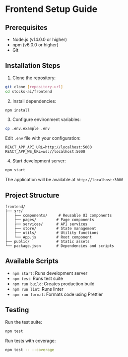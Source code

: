# Frontend Setup Guide

## Prerequisites

- Node.js (v14.0.0 or higher)
- npm (v6.0.0 or higher)
- Git

## Installation Steps

1. Clone the repository:
```bash
git clone [repository-url]
cd stocks-ai/frontend
```

2. Install dependencies:
```bash
npm install
```

3. Configure environment variables:
```bash
cp .env.example .env
```
Edit `.env` file with your configuration:
```
REACT_APP_API_URL=http://localhost:5000
REACT_APP_WS_URL=ws://localhost:5000
```

4. Start development server:
```bash
npm start
```

The application will be available at `http://localhost:3000`

## Project Structure

```
frontend/
├── src/
│   ├── components/     # Reusable UI components
│   ├── pages/         # Page components
│   ├── services/      # API services
│   ├── store/         # State management
│   ├── utils/         # Utility functions
│   └── App.js         # Root component
├── public/            # Static assets
└── package.json       # Dependencies and scripts
```

## Available Scripts

- `npm start`: Runs development server
- `npm test`: Runs test suite
- `npm run build`: Creates production build
- `npm run lint`: Runs linter
- `npm run format`: Formats code using Prettier

## Testing

Run the test suite:
```bash
npm test
```

Run tests with coverage:
```bash
npm test -- --coverage
```
